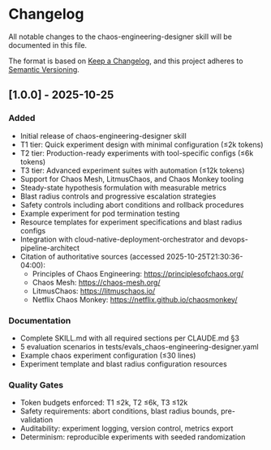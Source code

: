 # Changelog

All notable changes to the chaos-engineering-designer skill will be documented in this file.

The format is based on [Keep a Changelog](https://keepachangelog.com/en/1.0.0/),
and this project adheres to [Semantic Versioning](https://semver.org/spec/v2.0.0.html).

## [1.0.0] - 2025-10-25

### Added
- Initial release of chaos-engineering-designer skill
- T1 tier: Quick experiment design with minimal configuration (≤2k tokens)
- T2 tier: Production-ready experiments with tool-specific configs (≤6k tokens)
- T3 tier: Advanced experiment suites with automation (≤12k tokens)
- Support for Chaos Mesh, LitmusChaos, and Chaos Monkey tooling
- Steady-state hypothesis formulation with measurable metrics
- Blast radius controls and progressive escalation strategies
- Safety controls including abort conditions and rollback procedures
- Example experiment for pod termination testing
- Resource templates for experiment specifications and blast radius configs
- Integration with cloud-native-deployment-orchestrator and devops-pipeline-architect
- Citation of authoritative sources (accessed 2025-10-25T21:30:36-04:00):
  - Principles of Chaos Engineering: https://principlesofchaos.org/
  - Chaos Mesh: https://chaos-mesh.org/
  - LitmusChaos: https://litmuschaos.io/
  - Netflix Chaos Monkey: https://netflix.github.io/chaosmonkey/

### Documentation
- Complete SKILL.md with all required sections per CLAUDE.md §3
- 5 evaluation scenarios in tests/evals_chaos-engineering-designer.yaml
- Example chaos experiment configuration (≤30 lines)
- Experiment template and blast radius configuration resources

### Quality Gates
- Token budgets enforced: T1 ≤2k, T2 ≤6k, T3 ≤12k
- Safety requirements: abort conditions, blast radius bounds, pre-validation
- Auditability: experiment logging, version control, metrics export
- Determinism: reproducible experiments with seeded randomization

